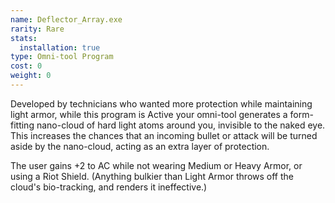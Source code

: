 ```yaml
---
name: Deflector_Array.exe
rarity: Rare
stats:
  installation: true
type: Omni-tool Program
cost: 0
weight: 0
---
```

Developed by technicians who wanted more protection while maintaining light armor, while this program is Active your
omni-tool generates a form-fitting nano-cloud of hard light atoms around you, invisible to the naked eye. This increases
the chances that an incoming bullet or attack will be turned aside by the nano-cloud, acting as an extra layer of protection.

The user gains +2 to AC while not wearing Medium or Heavy Armor, or using a Riot Shield. (Anything bulkier than Light
Armor throws off the cloud's bio-tracking, and renders it ineffective.)
